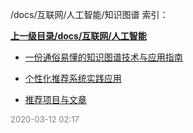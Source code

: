 /docs/互联网/人工智能/知识图谱 索引：


**[上一级目录/docs/互联网/人工智能](/docs/互联网/人工智能/index.md)**

- [一份通俗易懂的知识图谱技术与应用指南](/docs/互联网/人工智能/知识图谱/一份通俗易懂的知识图谱技术与应用指南.md)

- [个性化推荐系统实践应用](/docs/互联网/人工智能/知识图谱/个性化推荐系统实践应用.md)

- [推荐项目与文章](/docs/互联网/人工智能/知识图谱/推荐项目与文章.md)


<font size=2 color='grey'> 2020-03-12 02:17 </font>
